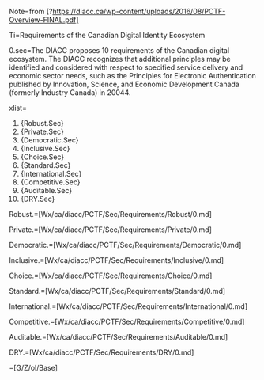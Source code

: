 Note=from [?https://diacc.ca/wp-content/uploads/2016/08/PCTF-Overview-FINAL.pdf]

Ti=Requirements of the Canadian Digital Identity Ecosystem

0.sec=The DIACC proposes 10 requirements of the Canadian digital ecosystem. The DIACC recognizes that additional principles may be identified and considered with respect to specified service delivery and economic sector needs, such as the Principles for Electronic Authentication published by Innovation, Science, and Economic Development Canada (formerly Industry Canada) in 20044.

xlist=<ol><li>{Robust.Sec}</li><li>{Private.Sec}</li><li>{Democratic.Sec}</li><li>{Inclusive.Sec}</li><li>{Choice.Sec}</li><li>{Standard.Sec}</li><li>{International.Sec}</li><li>{Competitive.Sec}</li><li>{Auditable.Sec}</li><li>{DRY.Sec}</li></ol>

Robust.=[Wx/ca/diacc/PCTF/Sec/Requirements/Robust/0.md]

Private.=[Wx/ca/diacc/PCTF/Sec/Requirements/Private/0.md]

Democratic.=[Wx/ca/diacc/PCTF/Sec/Requirements/Democratic/0.md]

Inclusive.=[Wx/ca/diacc/PCTF/Sec/Requirements/Inclusive/0.md]

Choice.=[Wx/ca/diacc/PCTF/Sec/Requirements/Choice/0.md]

Standard.=[Wx/ca/diacc/PCTF/Sec/Requirements/Standard/0.md]

International.=[Wx/ca/diacc/PCTF/Sec/Requirements/International/0.md]

Competitive.=[Wx/ca/diacc/PCTF/Sec/Requirements/Competitive/0.md]

Auditable.=[Wx/ca/diacc/PCTF/Sec/Requirements/Auditable/0.md]

DRY.=[Wx/ca/diacc/PCTF/Sec/Requirements/DRY/0.md]

=[G/Z/ol/Base]